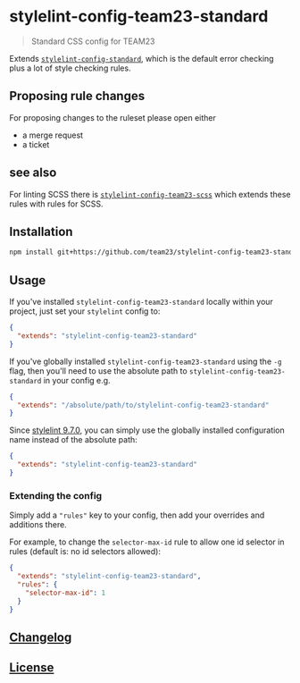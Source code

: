 # stylelint-config-team23-standard

> Standard CSS config for TEAM23

Extends [`stylelint-config-standard`](https://github.com/stylelint/stylelint-config-standard), which is the default
error checking plus a lot of style checking rules.

## Proposing rule changes

For proposing changes to the ruleset please open either

- a merge request
- a ticket

## see also

For linting SCSS there is [`stylelint-config-team23-scss`](https://github.com/team23/stylelint-config-team23-scss.git)
which extends these rules with rules for SCSS.

## Installation

```bash
npm install git+https://github.com/team23/stylelint-config-team23-standard.git --save-dev
```

## Usage

If you've installed `stylelint-config-team23-standard` locally within your project, just set your `stylelint` config to:

```json
{
  "extends": "stylelint-config-team23-standard"
}
```

If you've globally installed `stylelint-config-team23-standard` using the `-g` flag, then you'll need to use the absolute path to `stylelint-config-team23-standard` in your config e.g.

```json
{
  "extends": "/absolute/path/to/stylelint-config-team23-standard"
}
```

Since [stylelint 9.7.0](https://github.com/stylelint/stylelint/blob/9.7.0/CHANGELOG.md#970), you can simply use the globally installed configuration name instead of the absolute path:

```json
{
  "extends": "stylelint-config-team23-standard"
}
```

### Extending the config

Simply add a `"rules"` key to your config, then add your overrides and additions there.

For example, to change the `selector-max-id` rule to allow one id selector in rules
(default is: no id selectors allowed):

```json
{
  "extends": "stylelint-config-team23-standard",
  "rules": {
    "selector-max-id": 1
  }
}
```

## [Changelog](CHANGELOG.md)

## [License](LICENSE)
